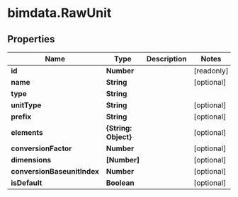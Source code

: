 # bimdata.RawUnit

## Properties

Name | Type | Description | Notes
------------ | ------------- | ------------- | -------------
**id** | **Number** |  | [readonly] 
**name** | **String** |  | [optional] 
**type** | **String** |  | 
**unitType** | **String** |  | [optional] 
**prefix** | **String** |  | [optional] 
**elements** | **{String: Object}** |  | [optional] 
**conversionFactor** | **Number** |  | [optional] 
**dimensions** | **[Number]** |  | [optional] 
**conversionBaseunitIndex** | **Number** |  | [optional] 
**isDefault** | **Boolean** |  | [optional] 


